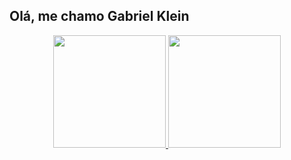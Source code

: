 ## Olá, me chamo Gabriel Klein
<div align="center">
  <a href="https://github.com/gkl3in">
  <img height="180em" src="https://github-readme-stats.vercel.app/api?username=gkl3in&show_icons=true&theme=dracula&include_all_commits=true&count_private=true"/>
  <img height="180em" src="https://github-readme-stats.vercel.app/api/top-langs/?username=gkl3in&layout=compact&langs_count=7&theme=dracula"/>
</div>
